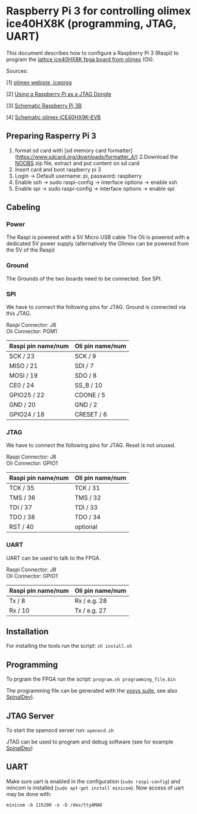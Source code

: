 # Raspberry Pi 3 for controlling olimex ice40HX8K (programming, JTAG, UART)

This document describes how to configure a Raspberry Pi 3 (Raspi) to program the [lattice ice40HX8K fpga board from olimex](https://www.olimex.com/Products/FPGA/iCE40/iCE40HX1K-EVB/open-source-hardware) (Oli).

Sources:

[1] [olimex webiste, iceprog](https://www.olimex.com/wiki/ICE40HX1K-EVB#Iceprog_with_Raspberry_PI)

[2] [Using a Raspberry Pi as a JTAG Dongle](https://github.com/synthetos/PiOCD/wiki/Using-a-Raspberry-Pi-as-a-JTAG-Dongle)

[3] [Schematic Raspberry Pi 3B](https://www.raspberrypi.org/documentation/hardware/raspberrypi/schematics/rpi_SCH_3b_1p2_reduced.pdf)

[4] [Schematic olimex iCE40HX9K-EVB](https://github.com/OLIMEX/iCE40HX8K-EVB/blob/master/HARDWARE/REV-B/iCE40HX8K-EVB_Rev_B.pdf)

## Preparing Rasperry Pi 3

1. format sd card with [sd memory card formatter] (https://www.sdcard.org/downloads/formatter_4/)
2.Download the [NOOBS](https://www.raspberrypi.org/downloads/noobs/) zip file, extract and put content on sd card
3. Insert card and boot raspberry pi 3
4. Login -> Default username: pi, password: raspberry
5. Enable ssh -> sudo raspi-config -> interface options -> enable ssh
6. Enable spi -> sudo raspi-config -> interface options -> enable spi

## Cabeling

### Power

The Raspi is powered with a 5V Micro USB cable
The Oli is powered with a dedicated 5V power supply
(alternatively the Olimex can be powered from the 5V of the Raspi)

### Ground

The Grounds of the two boards need to be connected. See SPI.

### SPI

We have to connect the following pins for JTAG. Ground is connected via this JTAG.

Raspi Connector: J8\
Oli Connector: PGM1

| Raspi pin name/num  | Oli pin name/num |
| ------------------- | -----------------|
| SCK / 23            | SCK / 9          |
| MISO / 21           | SDI / 7          |
| MOSI / 19           | SDO / 8          |
| CE0 / 24            | SS_B / 10        |
| GPIO25 / 22         | CDONE / 5        |
| GND / 20            | GND / 2          |
| GPIO24 / 18         | CRESET / 6       |

### JTAG

We have to connect the following pins for JTAG. Reset is not unused.

Raspi Connector: J8\
Oli Connector: GPIO1

| Raspi pin name/num  | Oli pin name/num    |
| ------------------- | ------------------- |
| TCK / 35            | TCK / 31            |
| TMS / 36            | TMS / 32            |
| TDI / 37            | TDI / 33            |
| TDO / 38            | TDO / 34            |
| RST / 40            | optional            |

### UART

UART can be used to talk to the FPGA.

Raspi Connector: J8\
Oli Connector: GPIO1

| Raspi pin name/num  | Oli pin name/num    |
| ------------------- | ------------------- |
| Tx / 8              | Rx / e.g. 28        |
| Rx / 10             | Tx / e.g. 27        |


## Installation

For installing the tools run the script:
```sh install.sh```

## Programming

To prgram the FPGA run the script:
```program.sh programming_file.bin```

The programming file can be generated with the [yosys suite](http://www.clifford.at/yosys/), see also [SpinalDev](https://github.com/plex1/SpinalDev)).

## JTAG Server

To start the openocd server run:
```openocd.sh```

JTAG can be used to program and debug software (see for example [SpinalDev](https://github.com/plex1/SpinalDev))

## UART

Make sure uart is enabled in the configuration (```sudo raspi-config```) and mincom is installed (```sudo apt-get install minicom```). Now access of uart may be done with:
```
minicom -b 115200 -o -D /dev/ttyAMA0
```
